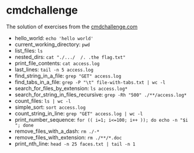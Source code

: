 # cmdchallenge
The solution of exercises from the [cmdchallenge.com](https://cmdchallenge.com)

* hello_world: `echo 'hello world'`
* current_working_directory: `pwd`
* list_files: `ls`
* nested_dirs: `cat "./.../  /. .the flag.txt"`
* print_file_contents: `cat access.log`
* last_lines: `tail -n 5 access.log`
* find_string_in_a_file: `grep "GET" access.log`
* find_tabs_in_a_file: `grep -P "\t" file-with-tabs.txt | wc -l`
* search_for_files_by_extension: `ls access.log*`
* search_for_string_in_files_recursive: `grep -Rh "500" ./**/access.log*`
* count_files: `ls | wc -l`
* simple_sort: `sort access.log`
* count_string_in_line: `grep "GET" access.log | wc -l`
* print_number_sequence: `for (( i=1; i<=100; i++ )); do echo -n "$i "; done`
* remove_files_with_a_dash: `rm ./-*`
* remove_files_with_extension: `rm ./**/*.doc`
* print_nth_line: `head -n 25 faces.txt | tail -n 1`
